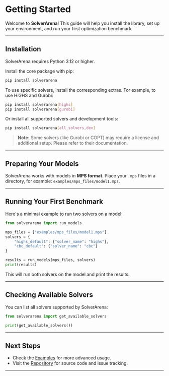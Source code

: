 # Getting Started

Welcome to **SolverArena**! This guide will help you install the library, set up your environment, and run your first optimization benchmark.

---

## Installation

SolverArena requires Python 3.12 or higher.

Install the core package with pip:

```bash
pip install solverarena
```

To use specific solvers, install the corresponding extras. For example, to use HiGHS and Gurobi:

```bash
pip install solverarena[highs]
pip install solverarena[gurobi]
```

Or install all supported solvers and development tools:

```bash
pip install solverarena[all_solvers,dev]
```

> **Note:** Some solvers (like Gurobi or COPT) may require a license and additional setup. Please refer to their documentation.

---

## Preparing Your Models

SolverArena works with models in **MPS format**. Place your `.mps` files in a directory, for example: `examples/mps_files/model1.mps`.

---

## Running Your First Benchmark

Here's a minimal example to run two solvers on a model:

```python
from solverarena import run_models

mps_files = ["examples/mps_files/model1.mps"]
solvers = {
    "highs_default": {"solver_name": "highs"},
    "cbc_default": {"solver_name": "cbc"}
}

results = run_models(mps_files, solvers)
print(results)
```

This will run both solvers on the model and print the results.

---

## Checking Available Solvers

You can list all solvers supported by SolverArena:

```python
from solverarena import get_available_solvers

print(get_available_solvers())
```

---

## Next Steps

- Check the [Examples](examples.md) for more advanced usage.
- Visit the [Repository](https://github.com/pataq21/SolverArena) for source code and issue tracking.

---
